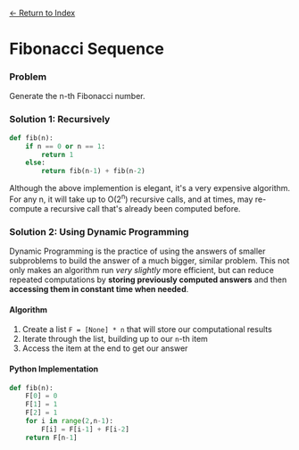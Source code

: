 [← Return to Index](https://github.com/cjmlgrto/fit2004-notes)

# Fibonacci Sequence

### Problem

Generate the n-th Fibonacci number.

### Solution 1: Recursively

```python
def fib(n):
	if n == 0 or n == 1:
		return 1
	else:
		return fib(n-1) + fib(n-2)
```

Although the above implemention is elegant, it's a very expensive algorithm. For any n, it will take up to O(2<sup>n</sup>) recursive calls, and at times, may re-compute a recursive call that's already been computed before.

### Solution 2: Using Dynamic Programming

Dynamic Programming is the practice of using the answers of smaller subproblems to build the answer of a much bigger, similar problem. This not only makes an algorithm run _very slightly_ more efficient, but can reduce repeated computations by **storing previously computed answers** and then **accessing them in constant time when needed**.

#### Algorithm

1. Create a list `F = [None] * n` that will store our computational results
2. Iterate through the list, building up to our `n`-th item
3. Access the item at the end to get our answer

#### Python Implementation

```python
def fib(n):
	F[0] = 0
	F[1] = 1
	F[2] = 1
	for i in range(2,n-1):
		F[i] = F[i-1] + F[i-2]
	return F[n-1]
```

